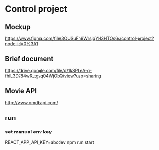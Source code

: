 # Control project

## Mockup

https://www.figma.com/file/3OUSuFh9WrsjqYH3HTOs6s/control-project?node-id=0%3A1

## Brief document

https://drive.google.com/file/d/1kSPLeA-q-fhiL3D784wR_tgvq04WjObQ/view?usp=sharing

## Movie API

http://www.omdbapi.com/

## run

### set manual env key 
  REACT_APP_API_KEY=abcdev npm run start
